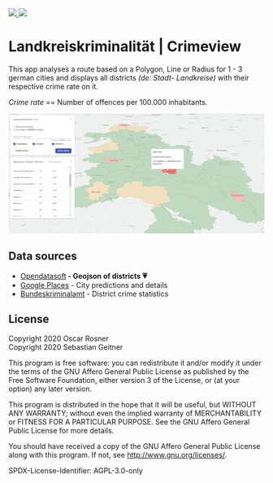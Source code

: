 <a href="https://github.com/kexplx/crimeview/actions" alt="GitHub Actions">
 <img src="https://github.com/kexplx/crimeview/workflows/CI/badge.svg" />
</a>
<a href="https://kexplx.github.io/crimeview/" alt="GitHub Pages Deployment">
  <img src="https://img.shields.io/badge/Live-GitHub Pages-2980b9" />
</a>

# Landkreiskriminalität | Crimeview

This app analyses a route based on a Polygon, Line or Radius for 1 - 3 german cities and displays all districts <i>(de: Stadt- Landkreise)</i> with their respective crime rate on it.

<i>Crime rate</i> == Number of offences per 100.000 inhabitants.

<p align="center">
  <img src="docs/map-sample-3.png?raw=true" title="Sample Route">
</p>

## Data sources

<ul>
    <li><a target_blank href="https://public.opendatasoft.com/explore/dataset/georef-germany-kreis/information">Opendatasoft</a><strong> - Geojson of districts 💗</strong></li>
    <li><a target_blank href="https://cloud.google.com/maps-platform/places">Google Places</a> - City predictions and details</li>
    <li><a target_blank href="https://www.bka.de/DE/AktuelleInformationen/StatistikenLagebilder/PolizeilicheKriminalstatistik/pks_node.html">Bundeskriminalamt</a> - District crime statistics</li>
</ul>

## License

Copyright 2020 Oscar Rosner  
Copyright 2020 Sebastian Geitner

This program is free software: you can redistribute it and/or modify
it under the terms of the GNU Affero General Public License as
published by the Free Software Foundation, either version 3 of the
License, or (at your option) any later version.

This program is distributed in the hope that it will be useful,
but WITHOUT ANY WARRANTY; without even the implied warranty of
MERCHANTABILITY or FITNESS FOR A PARTICULAR PURPOSE. See the
GNU Affero General Public License for more details.

You should have received a copy of the GNU Affero General Public License
along with this program. If not, see <http://www.gnu.org/licenses/>.

SPDX-License-Identifier: AGPL-3.0-only
